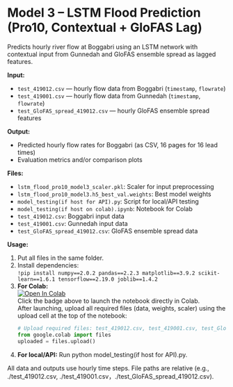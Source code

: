 # Model 3 – LSTM Flood Prediction (Pro10, Contextual + GloFAS Lag)

Predicts hourly river flow at Boggabri using an LSTM network with contextual input from Gunnedah and GloFAS ensemble spread as lagged features.

**Input:**  
- `test_419012.csv` — hourly flow data from Boggabri (`timestamp`, `flowrate`)
- `test_419001.csv` — hourly flow data from Gunnedah (`timestamp`, `flowrate`)
- `test_GloFAS_spread_419012.csv` — hourly GloFAS ensemble spread features

**Output:**  
- Predicted hourly flow rates for Boggabri (as CSV, 16 pages for 16 lead times)
- Evaluation metrics and/or comparison plots

**Files:**  
- `lstm_flood_pro10_model3_scaler.pkl`: Scaler for input preprocessing  
- `lstm_flood_pro10_model3.h5_best_val.weights`: Best model weights  
- `model_testing(if host for API).py`: Script for local/API testing  
- `model_testing(if host on colab).ipynb`: Notebook for Colab  
- `test_419012.csv`: Boggabri input data  
- `test_419001.csv`: Gunnedah input data  
- `test_GloFAS_spread_419012.csv`: GloFAS ensemble spread data

**Usage:**  
1. Put all files in the same folder.
2. Install dependencies:  
   `!pip install numpy==2.0.2 pandas==2.2.3 matplotlib==3.9.2 scikit-learn==1.6.1 tensorflow==2.19.0 joblib==1.4.2`
3. **For Colab:**  
   [![Open In Colab](https://colab.research.google.com/github/Alexzou0215/LSTM_flood_prediction/blob/main/models/lstm_model3/model_testing(if%20host%20on%20colab).ipynb)](https://colab.research.google.com/github/Alexzou0215/LSTM_flood_prediction/blob/main/models/lstm_model3/model_testing(if%20host%20on%20colab).ipynb)  
   Click the badge above to launch the notebook directly in Colab.  
   After launching, upload all required files (data, weights, scaler) using the upload cell at the top of the notebook:
   ```python
   # Upload required files: test_419012.csv, test_419001.csv, test_GloFAS_spread_419012.csv, lstm_flood_pro10_model3_scaler.pkl, lstm_flood_pro10_model3.h5_best_val.weights
   from google.colab import files
   uploaded = files.upload()
4. **For local/API:**
    Run python model_testing(if host for API).py.

All data and outputs use hourly time steps. File paths are relative (e.g., ./test_419012.csv, ./test_419001.csv，./test_GloFAS_spread_419012.csv).